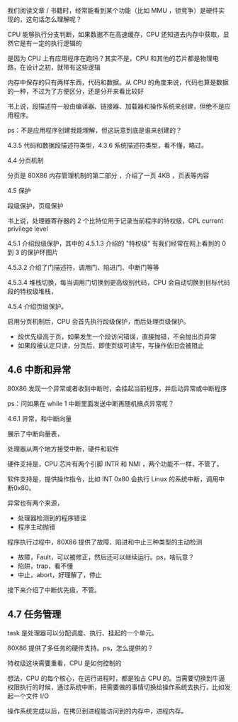 
我们阅读文章 / 书籍时，经常能看到某个功能（比如 MMU ，锁竞争）是硬件实现的，这句话怎么理解呢？

CPU 能够执行分支判断，如果数据不在高速缓存，CPU 还知道去内存中获取，显然它是有一定的执行逻辑的

是因为 CPU 上有应用程序在跑吗？其实不是，CPU 和其他的芯片都是物理电路，在设计之初，就带有这些逻辑

内存中保存的只有两样东西，代码和数据。从 CPU 的角度来说，代码也算是数据的一种，不过为了方便区分，还是分开来看比较好

书上说，段描述符一般由编译器、链接器、加载器和操作系统来创建，但绝不是应用程序。

ps：不是应用程序创建我能理解，但这玩意到底是谁来创建的？

4.3.5 代码和数据段描述符类型，4.3.6 系统描述符类型，看不懂，略过。

4.4 分页机制

分页是 80X86 内存管理机制的第二部分 ，介绍了一页 4KB ，页表等内容

4.5 保护

段级保护，页级保护

书上说，处理器寄存器的 2 个比特位用于记录当前程序的特权级，CPL current privilege level

4.5.1 介绍段级保护，其中的 4.5.1.3 介绍的 "特权级" 有我们经常在网上看到的 0 到 3 的保护环图片

4.5.3.2 介绍了门描述符，调用门、陷进门、中断门等等

4.5.3.4 堆栈切换，每当调用门切换到更高级别代码，CPU 会自动切换到目标代码段的特权级堆栈，

4.5.4 介绍页级保护。

启用分页机制后，CPU 会首先执行段级保护，而后处理页级保护。

- 段优先级高于页，如果发生一个段访问错误，直接抛错，不会抛出页异常
- 如果段被认定只读，分页后，即使页级可读写，写操作依旧会被阻止

## 4.6 中断和异常

80X86 发现一个异常或者收到中断时，会挂起当前程序，并启动异常或中断程序

ps：问如果在 while 1 中断里面发送中断再随机搞点异常呢？

4.6.1 异常，和中断向量

展示了中断向量表，

处理器从两个地方接受中断，硬件和软件

硬件支持是，CPU 芯片有两个引脚 INTR 和 NMI ，两个功能不一样，不管了。

软件支持是，提供操作指令，比如 INT 0x80 会执行 Linux 的系统中断，调用中断0x80。

异常也有两个来源，

- 处理器检测到的程序错误
- 程序主动抛错

程序执行过程中，80X86 提供了故障、陷进和中止三种类型的主动检测

- 故障，Fault，可以被修正，然后还可以继续运行。ps，啥玩意？
- 陷阱，trap，看不懂
- 中止，abort，好理解了，停止

接下来介绍了中断优先级，不管。

## 4.7 任务管理

task 是处理器可以分配调度、执行、挂起的一个单元。

80X86 提供了多任务的硬件支持。ps，怎么提供的？

特权级这块需要重看，CPU 是如何控制的

想法，CPU 的每个核心，在运行进程时，都是独占 CPU 的。当需要切换到牛逼权限执行的时候，通过系统中断，把需要做的事情切换给操作系统去执行，比如发起一个文件 I/O

操作系统完成以后，在拷贝到进程能访问到的内存中，进程内存。

